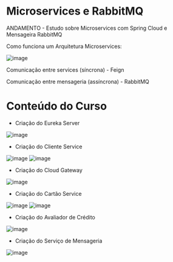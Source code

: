 # Microservices e RabbitMQ
ANDAMENTO - Estudo sobre Microservices com Spring Cloud e Mensageira RabbitMQ

Como funciona um Arquitetura Microservices:

![image](https://user-images.githubusercontent.com/101612046/186195195-c12f7c24-633a-45ae-a285-66548589fe2d.png)

<p>Comunicação entre services (síncrona) - Feign</p>
<p>Comunicação entre mensageria (assíncrona) - RabbitMQ</p>

# Conteúdo do Curso

* Criação do Eureka Server

![image](https://user-images.githubusercontent.com/101612046/186279269-19662658-772a-4ba8-87b6-882f593fcbad.png)

* Criação do Cliente Service

![image](https://user-images.githubusercontent.com/101612046/186280186-29ce8605-d905-418b-9331-7514ea78badc.png)
![image](https://user-images.githubusercontent.com/101612046/186280249-3f6d1ee6-76a4-407d-ab08-0152cfe249c9.png)

* Criação do Cloud Gateway

![image](https://user-images.githubusercontent.com/101612046/186279576-588c74be-20f6-44c7-8fa4-445ffdf3da23.png)

* Criação do Cartão Service

![image](https://user-images.githubusercontent.com/101612046/186280361-eca5f853-d4d0-4ec8-89dc-dc4704733d75.png)
![image](https://user-images.githubusercontent.com/101612046/186280436-2b3e7303-91c7-4922-ba5e-c03e837e11bf.png)

* Criação do Avaliador de Crédito

![image](https://user-images.githubusercontent.com/101612046/186402011-4e935c4c-ba8a-4b60-bbc5-8e690aa2e3c1.png)

* Criação do Serviço de Mensageria

![image](https://user-images.githubusercontent.com/101612046/186402405-b74ecc75-0725-4fe0-9fa8-ed9727c7c144.png)

